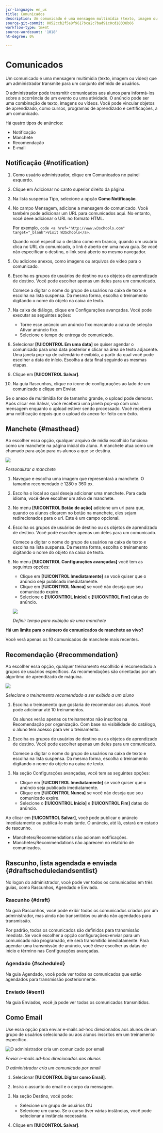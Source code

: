 ```yaml
---
jcr-language: en_us
title: Comunicados
description: Um comunicado é uma mensagem multimídia (texto, imagem ou vídeo) que um administrador transmite para um conjunto definido de usuários.
source-git-commit: 0052ccb2f5a8f9617bca2c7bad91c0cd18338b66
workflow-type: tm+mt
source-wordcount: '1018'
ht-degree: 0%

---
```




# Comunicados

Um comunicado é uma mensagem multimídia (texto, imagem ou vídeo) que um administrador transmite para um conjunto definido de usuários.

O administrador pode transmitir comunicados aos alunos para informá-los sobre a ocorrência de um evento ou uma atividade. O anúncio pode ser uma combinação de texto, imagens ou vídeos. Você pode vincular objetos de aprendizado, como cursos, programas de aprendizado e certificações, a um comunicado.

Há quatro tipos de anúncios:

* Notificação
* Manchete
* Recomendação
* E-mail

## Notificação {#notification}

1. Como usuário administrador, clique em Comunicados no painel esquerdo.
1. Clique em Adicionar no canto superior direito da página.
1. Na lista suspensa Tipo, selecione a opção **Como Notificação**.
1. No campo Mensagem, adicione a mensagem do comunicado. Você também pode adicionar um URL para comunicados aqui. No entanto, você deve adicionar o URL no formato HTML.

   Por exemplo,  `code <a href="http://www.w3schools.com" target="_blank">Visit W3Schools</a>.`

   Quando você especifica o destino como em branco, quando um usuário clica no URL do comunicado, o link é aberto em uma nova guia. Se você não especificar o destino, o link será aberto no mesmo navegador.

1. Ou adicione anexos, como imagens ou arquivos de vídeo para o comunicado.
1. Escolha os grupos de usuários de destino ou os objetos de aprendizado de destino. Você pode escolher apenas um deles para um comunicado.

   Comece a digitar o nome do grupo de usuários na caixa de texto e escolha na lista suspensa. Da mesma forma, escolha o treinamento digitando o nome do objeto na caixa de texto.

1. Na caixa de diálogo, clique em Configurações avançadas. Você pode executar as seguintes ações:

   * Torne esse anúncio um anúncio fixo marcando a caixa de seleção Ativar anúncio fixo.
   * Selecione o tempo de entrega do comunicado.

1. Selecionar **[!UICONTROL Em uma data]** se quiser agendar o comunicado para uma data posterior e clicar na área de texto adjacente. Uma janela pop-up de calendário é exibida, a partir da qual você pode escolher a data de início. Escolha a data final seguindo as mesmas etapas.
1. Clique em **[!UICONTROL Salvar]**.
1. Na guia Rascunhos, clique no ícone de configurações ao lado de um comunicado e clique em Enviar.

Se o anexo de multimídia for de tamanho grande, o upload pode demorar. Após clicar em Salvar, você receberá uma janela pop-up com uma mensagem enquanto o upload estiver sendo processado. Você receberá uma notificação depois que o upload do anexo for feito com êxito.

## Manchete {#masthead}

Ao escolher essa opção, qualquer arquivo de mídia escolhido funciona como um manchete na página inicial do aluno. A manchete atua como um chamado para ação para os alunos a que se destina.

![](assets/masthead-announcement.png)

*Personalizar a manchete*

1. Navegue e escolha uma imagem que representará a manchete. O tamanho recomendado é 1280 x 360 px.
1. Escolha o local ao qual deseja adicionar uma manchete. Para cada idioma, você deve escolher um ativo de manchete.
1. No menu **[!UICONTROL Botão de ação]** adicione um url para que, quando os alunos clicarem no botão na manchete, eles sejam redirecionados para o url. Este é um campo opcional.
1. Escolha os grupos de usuários de destino ou os objetos de aprendizado de destino. Você pode escolher apenas um deles para um comunicado.

   Comece a digitar o nome do grupo de usuários na caixa de texto e escolha na lista suspensa. Da mesma forma, escolha o treinamento digitando o nome do objeto na caixa de texto.

1. No menu **[!UICONTROL Configurações avançadas]** você tem as seguintes opções:

   * Clique em **[!UICONTROL Imediatamente]** se você quiser que o anúncio seja publicado imediatamente.
   * Clique em **[!UICONTROL Nunca]** se você não deseja que seu comunicado expire.
   * Selecione o **[!UICONTROL Início]** e **[!UICONTROL Fim]** datas do anúncio.

   ![](assets/advanced-settings.png)

   *Definir tempo para exibição de uma manchete*

**Há um limite para o número de comunicados de manchete ao vivo?**

Você verá apenas os 10 comunicados de manchete mais recentes.

## Recomendação {#recommendation}

Ao escolher essa opção, qualquer treinamento escolhido é recomendado a grupos de usuários específicos. As recomendações são orientadas por um algoritmo de aprendizado de máquina.

![](assets/recommendation-announcement.png)

*Selecione o treinamento recomendado a ser exibido a um aluno*

1. Escolha o treinamento que gostaria de recomendar aos alunos. Você pode adicionar até 10 treinamentos.

   Os alunos verão apenas os treinamentos não inscritos na Recomendação por organização. Com base na visibilidade do catálogo, o aluno tem acesso para ver o treinamento.

1. Escolha os grupos de usuários de destino ou os objetos de aprendizado de destino. Você pode escolher apenas um deles para um comunicado.

   Comece a digitar o nome do grupo de usuários na caixa de texto e escolha na lista suspensa. Da mesma forma, escolha o treinamento digitando o nome do objeto na caixa de texto.

1. Na seção Configurações avançadas, você tem as seguintes opções:

   * Clique em **[!UICONTROL Imediatamente]** se você quiser que o anúncio seja publicado imediatamente.
   * Clique em **[!UICONTROL Nunca]** se você não deseja que seu comunicado expire.
   * Selecione o **[!UICONTROL Início]** e **[!UICONTROL Fim]** datas do anúncio.

   <!--![](assets/advanced-settings.png)-->

Ao clicar em **[!UICONTROL Salvar]**, você pode publicar o anúncio imediatamente ou publicá-lo mais tarde. O anúncio, até lá, estará em estado de rascunho.

* Manchetes/Recommendations não acionam notificações.
* Manchetes/Recommendations não aparecem no relatório de comunicados.

## Rascunho, lista agendada e enviada {#draftscheduledandsentlist}

No logon do administrador, você pode ver todos os comunicados em três guias, como Rascunhos, Agendado e Enviado.

<!--![](assets/three-tabs-announcement1.png)-->

### Rascunho {#draft}

Na guia Rascunhos, você pode exibir todos os comunicados criados por um administrador, mas ainda não transmitidos ou ainda não agendados para transmissão.

Por padrão, todos os comunicados são definidos para transmissão imediata. Se você escolher a opção configurações>enviar para um comunicado não programado, ele será transmitido imediatamente. Para agendar uma transmissão de anúncio, você deve escolher as datas de início e término nas Configurações avançadas.

### Agendado {#scheduled}

Na guia Agendado, você pode ver todos os comunicados que estão agendados para transmissão posteriormente.

### Enviado {#sent}

Na guia Enviados, você já pode ver todos os comunicados transmitidos.

## Como Email

Use essa opção para enviar e-mails ad-hoc direcionados aos alunos de um grupo de usuários selecionado ou aos alunos inscritos em um treinamento específico.

![O administrador cria um comunicado por email](assets/email-announcement-admin.png)

*Enviar e-mails ad-hoc direcionados aos alunos*

*O administrador cria um comunicado por email*

1. Selecionar **[!UICONTROL Digitar como Email]**.
1. Insira o assunto do email e o corpo da mensagem.
1. Na seção Destino, você pode:

   * Selecione um grupo de usuários OU
   * Selecione um curso. Se o curso tiver várias instâncias, você pode selecionar a instância necessária.

1. Clique em **[!UICONTROL Salvar]**.
